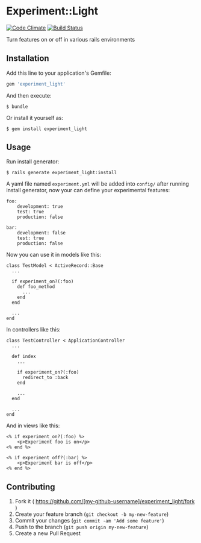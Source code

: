# Experiment::Light

[![Code Climate](https://codeclimate.com/github/Sen-Zhang/experiment_light/badges/gpa.svg)](https://codeclimate.com/github/Sen-Zhang/experiment_light)
[![Build Status](https://travis-ci.org/Sen-Zhang/experiment_light.svg)](https://travis-ci.org/Sen-Zhang/experiment_light)

Turn features on or off in various rails environments

## Installation

Add this line to your application's Gemfile:

```ruby
gem 'experiment_light'
```

And then execute:

    $ bundle

Or install it yourself as:

    $ gem install experiment_light

## Usage

Run install generator:

    $ rails generate experiment_light:install

A yaml file named `experiment.yml` will be added into `config/` after running install generator, now your can define your experimental features:

    foo:
        development: true
        test: true
        production: false

    bar:
        development: false
        test: true
        production: false

Now you can use it in models like this:

    class TestModel < ActiveRecord::Base
      ...

      if experiment_on?(:foo)
        def foo_method
          ...
        end
      end

      ...
    end

In controllers like this:

    class TestController < ApplicationController
      ...

      def index
        ...

        if experiment_on?(:foo)
          redirect_to :back
        end

        ...
      end

      ...
    end

And in views like this:

    <% if experiment_on?(:foo) %>
        <p>Experiment foo is on</p>
    <% end %>

    <% if experiment_off?(:bar) %>
        <p>Experiment bar is off</p>
    <% end %>

## Contributing

1. Fork it ( https://github.com/[my-github-username]/experiment_light/fork )
2. Create your feature branch (`git checkout -b my-new-feature`)
3. Commit your changes (`git commit -am 'Add some feature'`)
4. Push to the branch (`git push origin my-new-feature`)
5. Create a new Pull Request
